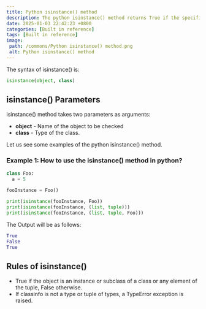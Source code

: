 ```yaml
---
title: Python isinstance() method
description: The python isinstance() method returns True if the specified object is an instance or subclass; otherwise, it will return False.
date: 2025-01-03 22:42:23 +0800
categories: [Built in reference]
tags: [Built in reference]
image:
 path: /commons/Python isinstance() method.png
 alt: Python isinstance() method
---
```


The syntax of isinstance() is:

```python
isinstance(object, class)

```

## isinstance() Parameters

isinstance() method takes two parameters as arguments:

* **object** \- Name of the object to be checked  
* **class** \- Type of the class.

Let us see some examples of the python isinstance() method.

### Example 1: How to use the isinstance() method in python?

```python
class Foo:
  a = 5
  
fooInstance = Foo()

print(isinstance(fooInstance, Foo))
print(isinstance(fooInstance, (list, tuple)))
print(isinstance(fooInstance, (list, tuple, Foo)))

```

The Output will be as follows:

```python
True
False
True

```

## Rules of isinstance()

* True if the object is an instance or subclass of a class or any element of the tuple, False otherwise.  
* If classinfo is not a type or tuple of types, a TypeError exception is raised.